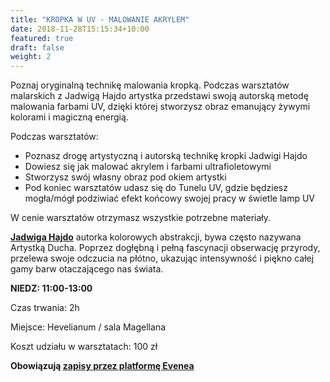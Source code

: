 ```yaml
---
title: "KROPKA W UV - MALOWANIE AKRYLEM"
date: 2018-11-28T15:15:34+10:00
featured: true
draft: false
weight: 2
---
```


Poznaj oryginalną technikę malowania kropką. Podczas warsztatów malarskich z Jadwigą Hajdo artystka przedstawi swoją autorską metodę malowania farbami UV, dzięki której stworzysz obraz emanujący żywymi kolorami i magiczną energią.

Podczas warsztatów:
- Poznasz drogę artystyczną i autorską technikę kropki Jadwigi Hajdo
- Dowiesz się jak malować akrylem i farbami ultrafioletowymi
- Stworzysz swój własny obraz pod okiem artystki
- Pod koniec warsztatów udasz się do Tunelu UV, gdzie będziesz mogła/mógł podziwiać efekt końcowy swojej pracy w świetle lamp UV

W cenie warsztatów otrzymasz wszystkie potrzebne materiały.


**[Jadwiga Hajdo](https://hajdoart.com/pl/)** autorka kolorowych abstrakcji, bywa często nazywana Artystką Ducha. Poprzez dogłębną i pełną fascynacji obserwację przyrody, przelewa swoje odczucia na płótno, ukazując intensywność i piękno całej gamy barw otaczającego nas świata.


**NIEDZ: 11:00-13:00**

Czas trwania: 2h

Miejsce: Hevelianum / sala Magellana

Koszt udziału w warsztatach: 100 zł

**Obowiązują [zapisy przez platformę Evenea](https://app.evenea.pl/event/kropka-w-uv/)**

